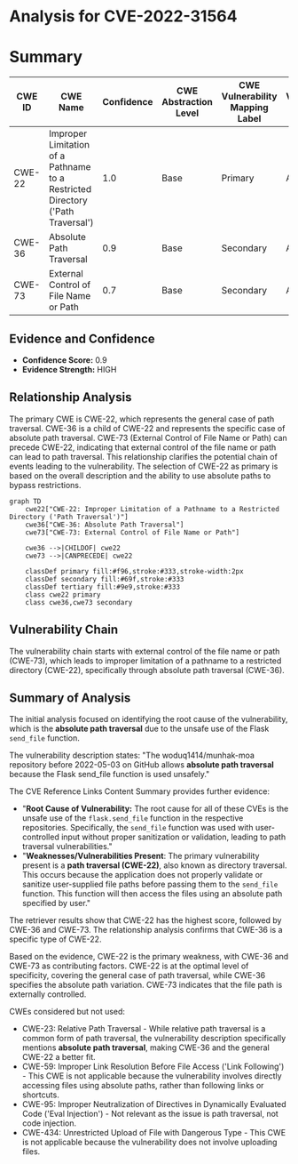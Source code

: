 # Analysis for CVE-2022-31564

# Summary
| CWE ID | CWE Name | Confidence | CWE Abstraction Level | CWE Vulnerability Mapping Label | CWE-Vulnerability Mapping Notes |
|---|---|---|---|---|---|
| CWE-22 | Improper Limitation of a Pathname to a Restricted Directory ('Path Traversal') | 1.0 | Base | Primary | Allowed |
| CWE-36 | Absolute Path Traversal | 0.9 | Base | Secondary | Allowed |
| CWE-73 | External Control of File Name or Path | 0.7 | Base | Secondary | Allowed |

## Evidence and Confidence

*   **Confidence Score:** 0.9
*   **Evidence Strength:** HIGH

## Relationship Analysis
The primary CWE is CWE-22, which represents the general case of path traversal. CWE-36 is a child of CWE-22 and represents the specific case of absolute path traversal. CWE-73 (External Control of File Name or Path) can precede CWE-22, indicating that external control of the file name or path can lead to path traversal. This relationship clarifies the potential chain of events leading to the vulnerability. The selection of CWE-22 as primary is based on the overall description and the ability to use absolute paths to bypass restrictions.

```mermaid
graph TD
    cwe22["CWE-22: Improper Limitation of a Pathname to a Restricted Directory ('Path Traversal')"]
    cwe36["CWE-36: Absolute Path Traversal"]
    cwe73["CWE-73: External Control of File Name or Path"]

    cwe36 -->|CHILDOF| cwe22
    cwe73 -->|CANPRECEDE| cwe22

    classDef primary fill:#f96,stroke:#333,stroke-width:2px
    classDef secondary fill:#69f,stroke:#333
    classDef tertiary fill:#9e9,stroke:#333
    class cwe22 primary
    class cwe36,cwe73 secondary
```

## Vulnerability Chain
The vulnerability chain starts with external control of the file name or path (CWE-73), which leads to improper limitation of a pathname to a restricted directory (CWE-22), specifically through absolute path traversal (CWE-36).

## Summary of Analysis
The initial analysis focused on identifying the root cause of the vulnerability, which is the **absolute path traversal** due to the unsafe use of the Flask `send_file` function.

The vulnerability description states: "The woduq1414/munhak-moa repository before 2022-05-03 on GitHub allows **absolute path traversal** because the Flask send_file function is used unsafely."

The CVE Reference Links Content Summary provides further evidence:
*   "**Root Cause of Vulnerability:** The root cause for all of these CVEs is the unsafe use of the `flask.send_file` function in the respective repositories. Specifically, the `send_file` function was used with user-controlled input without proper sanitization or validation, leading to path traversal vulnerabilities."
*   "**Weaknesses/Vulnerabilities Present**: The primary vulnerability present is a **path traversal (CWE-22)**, also known as directory traversal. This occurs because the application does not properly validate or sanitize user-supplied file paths before passing them to the `send_file` function. This function will then access the files using an absolute path specified by user."

The retriever results show that CWE-22 has the highest score, followed by CWE-36 and CWE-73. The relationship analysis confirms that CWE-36 is a specific type of CWE-22.

Based on the evidence, CWE-22 is the primary weakness, with CWE-36 and CWE-73 as contributing factors. CWE-22 is at the optimal level of specificity, covering the general case of path traversal, while CWE-36 specifies the absolute path variation. CWE-73 indicates that the file path is externally controlled.

CWEs considered but not used:
*   CWE-23: Relative Path Traversal - While relative path traversal is a common form of path traversal, the vulnerability description specifically mentions **absolute path traversal**, making CWE-36 and the general CWE-22 a better fit.
*   CWE-59: Improper Link Resolution Before File Access ('Link Following') - This CWE is not applicable because the vulnerability involves directly accessing files using absolute paths, rather than following links or shortcuts.
*   CWE-95: Improper Neutralization of Directives in Dynamically Evaluated Code ('Eval Injection') - Not relevant as the issue is path traversal, not code injection.
*   CWE-434: Unrestricted Upload of File with Dangerous Type - This CWE is not applicable because the vulnerability does not involve uploading files.